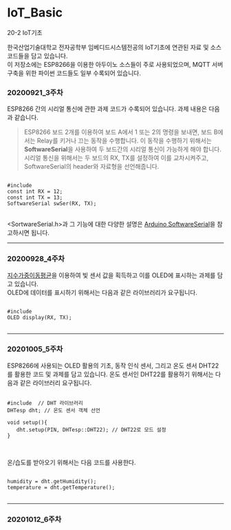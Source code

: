 # IoT_Basic
20-2 IoT기초   
   
한국산업기술대학교 전자공학부 임베디드시스템전공의 IoT기초에 연관된 자료 및 소스코드들을 담고 있습니다.   
이 저장소에는 ESP8266을 이용한 아두이노 소스들이 주로 사용되었으며, MQTT 서버 구축을 위한 파이썬 코드들도 일부 수록되어 있습니다.
   
### 20200921_3주차
ESP8266 간의 시리얼 통신에 관한 과제 코드가 수록되어 있습니다. 과제 내용은 다음과 같습니다.
> ESP8266 보드 2개를 이용하여 보드 A에서 1 또는 2의 명령을 보내면, 보드 B에서는 Relay를 키거나 끄는 동작을 수행합니다.
이 동작을 수행하기 위해서는 **SoftwareSerial**을 사용하여 두 보드간의 시리얼 통신이 가능하게 해야 합니다.   
시리얼 통신을 위해서는 두 보드의 RX, TX를 설정하여 이를 교차시켜주고, SoftwareSerial의 header와 자료형을 선언해줍니다.
<pre>
<code>
#include <SoftwareSerial.h>
const int RX = 12;
const int TX = 13;
SoftwareSerial swSer(RX, TX);
</code>
</pre>
<SortwareSerial.h>과 그 기능에 대한 다양한 설명은 [Arduino SoftwareSerial](https://www.arduino.cc/en/Reference/softwareSerial)을 참고하시면 됩니다.
*****

### 20200928_4주차
[지수가중이동평균](https://en.wikipedia.org/wiki/Moving_average)을 이용하여 빛 센서 값을 획득하고 이를 OLED에 표시하는 과제를 담고 있습니다.   
OLED에 데이터를 표시하기 위해서는 다음과 같은 라이브러리가 요구됩니다.
<pre>
<code>
#include <OLED.h>
OLED display(RX, TX);
</code>
</pre>
*****

### 20201005_5주차
ESP8266에 사용되는 OLED 활용의 기초, 동작 인식 센서, 그리고 온도 센서 DHT22를 활용한 코드 및 과제를 담고 있습니다.
온도 센서인 DHT22를 활용하기 위해서는 다음과 같은 라이브러리 요구됩니다.
<pre>
<code>
#include <DHTesp.h> // DHT 라이브러리
DHTesp dht; // 온도 센서 객체 선언

void setup(){
   dht.setup(PIN, DHTesp::DHT22); // DHT22로 모드 설정
}

</code>
</pre>

온/습도를 받아오기 위해서는 다음 코드를 사용한다.
<pre>
<code>
humidity = dht.getHumidity();
temperature = dht.getTemperature();
</code>
</pre>
*****

### 20201012_6주차

